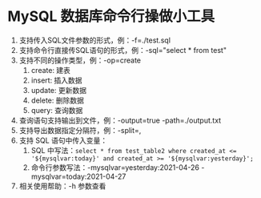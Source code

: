 # MySQL 数据库命令行操做小工具

1. 支持传入SQL文件参数的形式，例：-f=./test.sql
2. 支持命令行直接传SQL语句的形式，例：-sql="select * from test"
3. 支持不同的操作类型，例：-op=create
   1. create: 建表
   2. insert: 插入数据
   3. update: 更新数据
   4. delete: 删除数据
   5. query: 查询数据
4. 查询语句支持输出到文件，例：-output=true -path=./output.txt
5. 支持导出数据指定分隔符，例：-split=, 
6. 支持 SQL 语句中传入变量：
   1. SQL 中写法：`select * from test_table2 where created_at <= '${mysqlvar:today}' and created_at >= '${mysqlvar:yesterday}';`
   2. 命令行参数写法：-mysqlvar=yesterday:2021-04-26 -mysqlvar=today:2021-04-27
7. 相关使用帮助：-h 参数查看

